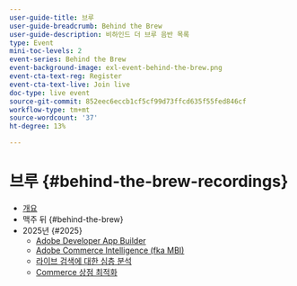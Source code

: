```yaml
---
user-guide-title: 브루
user-guide-breadcrumb: Behind the Brew
user-guide-description: 비하인드 더 브루 음반 목록
type: Event
mini-toc-levels: 2
event-series: Behind the Brew
event-background-image: exl-event-behind-the-brew.png
event-cta-text-reg: Register
event-cta-text-live: Join live
doc-type: live event
source-git-commit: 852eec6eccb1cf5cf99d73ffcd635f55fed846cf
workflow-type: tm+mt
source-wordcount: '37'
ht-degree: 13%

---
```



# 브루 {#behind-the-brew-recordings}

+ [개요](overview.md)
+ 맥주 뒤 {#behind-the-brew}
+ 2025년 {#2025}
   + [Adobe Developer App Builder](2025/app-builder.md)
   + [Adobe Commerce Intelligence (fka MBI)](2025/commerce-intelligence.md)
   + [라이브 검색에 대한 심층 분석](2025/deep-dive-live-search.md)
   + [Commerce 상점 최적화](2025/commerce-storefront.md)

